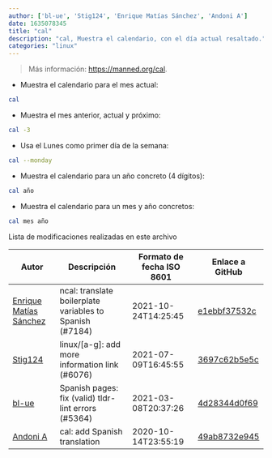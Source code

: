 ```yaml
---
author: ['bl-ue', 'Stig124', 'Enrique Matías Sánchez', 'Andoni A']
date: 1635078345
title: "cal"
description: "cal, Muestra el calendario, con el día actual resaltado."
categories: "linux"
---
```

> Más información: <https://manned.org/cal>.

- Muestra el calendario para el mes actual:

```bash
cal
```

- Muestra el mes anterior, actual y próximo:

```bash
cal -3
```

- Usa el Lunes como primer día de la semana:

```bash
cal --monday
```

- Muestra el calendario para un año concreto (4 dígitos):

```bash
cal año
```

- Muestra el calendario para un mes y año concretos:

```bash
cal mes año
```
Lista de modificaciones realizadas en este archivo


Autor | Descripción | Formato de fecha ISO 8601 | Enlace a GitHub
------|-----|-----|-----
[Enrique Matías Sánchez](mailto:cronopios@gmail.com) | ncal: translate boilerplate variables to Spanish (#7184) | 2021-10-24T14:25:45 | [e1ebbf37532c](https://github.com/tldr-pages/tldr/commit/e1ebbf37532c4a064b4d6a9cd12e05f1e6c28788)
[Stig124](mailto:stigpro@outlook.fr) | linux/[a-g]: add more information link (#6076) | 2021-07-09T16:45:55 | [3697c62b5e5c](https://github.com/tldr-pages/tldr/commit/3697c62b5e5cd9bae7a99c591cb81d1ddcfbf792)
[bl-ue](mailto:54780737+bl-ue@users.noreply.github.com) | Spanish pages: fix (valid) tldr-lint errors (#5364) | 2021-03-08T20:37:26 | [4d28344d0f69](https://github.com/tldr-pages/tldr/commit/4d28344d0f69eca05bef1c0b26c2839240dd4e1f)
[Andoni A](mailto:andoni.alonso@flywire.com) | cal: add Spanish translation | 2020-10-14T23:55:19 | [49ab8732e945](https://github.com/tldr-pages/tldr/commit/49ab8732e9450745b4070e0075778ce269fb3f9c)


